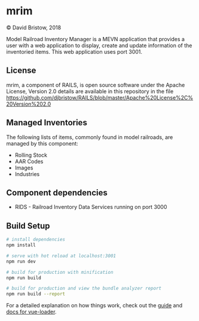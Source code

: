 # mrim
&copy; David Bristow, 2018

Model Railroad Inventory Manager is a MEVN application that provides a user with a web application to display, create and update information of the inventoried items. This web application uses port 3001.
## License
mrim, a component of RAILS, is open source software under the Apache License, Version 2.0 details are available in this repository in the file https://github.com/djbristow/RAILS/blob/master/Apache%20License%2C%20Version%202.0

## Managed Inventories
The following lists of items, commonly found in model railroads, are managed by this component:
* Rolling Stock
* AAR Codes
* Images
* Industries

## Component dependencies
* RIDS - Railroad Inventory Data Services running on port 3000

## Build Setup
```bash
# install dependencies
npm install

# serve with hot reload at localhost:3001
npm run dev

# build for production with minification
npm run build

# build for production and view the bundle analyzer report
npm run build --report
```
For a detailed explanation on how things work, check out the [guide](http://vuejs-templates.github.io/webpack/) and [docs for vue-loader](http://vuejs.github.io/vue-loader).


